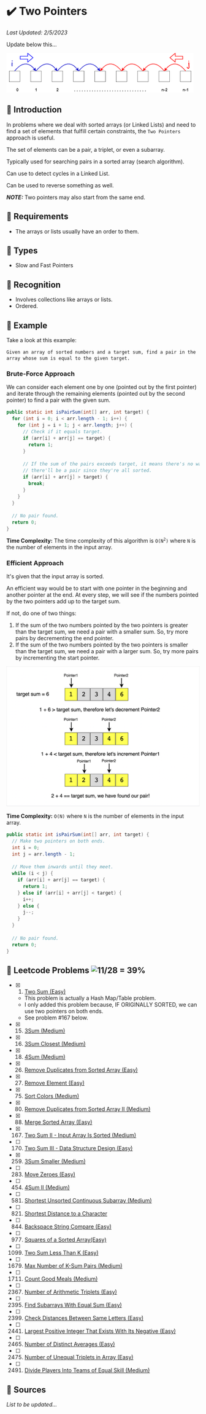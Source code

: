 # :heavy_check_mark: Two Pointers
*Last Updated: 2/5/2023*

Update below this...

![Image of a sliding window](../images/patterns/two-pointers/two-pointers.png)

## :round_pushpin: Introduction
In problems where we deal with sorted arrays (or Linked Lists) and need to find a set of elements that fulfill certain constraints, the `Two Pointers` approach is useful.

The set of elements can be a pair, a triplet, or even a subarray.

Typically used for searching pairs in a sorted array (search algorithm).

Can use to detect cycles in a Linked List.

Can be used to reverse something as well.

***NOTE:*** Two pointers may also start from the same end.

## :round_pushpin: Requirements
- The arrays or lists usually have an order to them.

## :round_pushpin: Types
- Slow and Fast Pointers

## :round_pushpin: Recognition
- Involves collections like arrays or lists.
- Ordered.

## :round_pushpin: Example
Take a look at this example:
```
Given an array of sorted numbers and a target sum, find a pair in the array whose sum is equal to the given target.
```

### Brute-Force Approach
We can consider each element one by one (pointed out by the first pointer) and iterate through the remaining elements (pointed out by the second pointer) to find a pair with the given sum.

```java
public static int isPairSum(int[] arr, int target) {
  for (int i = 0; i < arr.length - 1; i++) {
    for (int j = i + 1; j < arr.length; j++) {
      // Check if it equals target.
      if (arr[i] + arr[j] == target) {
        return 1;
      }

      // If the sum of the pairs exceeds target, it means there's no way
      // there'll be a pair since they're all sorted.
      if (arr[i] + arr[j] > target) {
        break;
      }
    }
  }

  // No pair found.
  return 0;
}
```
**Time Complexity:** The time complexity of this algorithm is <code>O(N<sup>2</sup>)</code> where `N` is the number of elements in the input array.

### Efficient Approach
It's given that the input array is sorted.

An efficient way would be to start with one pointer in the beginning and another pointer at the end. At every step, we will see if the numbers pointed by the two pointers add up to the target sum.

If not, do one of two things:
1. If the sum of the two numbers pointed by the two pointers is greater than the target sum, we need a pair with a smaller sum. So, try more pairs by decrementing the end pointer.
2. If the sum of the two numbers pointed by the two pointers is smaller than the target sum, we need a pair with a larger sum. So, try more pairs by incrementing the start pointer.

![Image of overlapping portion of the method](../images/patterns/two-pointers/two-pointers-example.png)

**Time Complexity:** `O(N)` where `N` is the number of elements in the input array.
```java
public static int isPairSum(int[] arr, int target) {
  // Make two pointers on both ends.
  int i = 0;
  int j = arr.length - 1;

  // Move them inwards until they meet.
  while (i < j) {
    if (arr[i] + arr[j] == target) {
      return 1;
    } else if (arr[i] + arr[j] < target) {
      i++;
    } else {
      j--;
    }
  }

  // No pair found.
  return 0;
}
```

## :round_pushpin: Leetcode Problems ![11/28 = 39%](https://progress-bar.dev/39)

- [x] 1. [Two Sum (Easy)](https://leetcode.com/problems/two-sum/)
  - This problem is actually a Hash Map/Table problem.
  - I only added this problem because, IF ORIGINALLY SORTED, we can use two pointers on both ends.
  - See problem #167 below.
- [x] 15. [3Sum (Medium)](https://leetcode.com/problems/3sum/)
- [x] 16. [3Sum Closest (Medium)](https://leetcode.com/problems/3sum-closest/)
- [x] 18. [4Sum (Medium)](https://leetcode.com/problems/4sum/)
- [x] 26. [Remove Duplicates from Sorted Array (Easy)](https://leetcode.com/problems/remove-duplicates-from-sorted-array/description/)
- [x] 27. [Remove Element (Easy)](https://leetcode.com/problems/remove-element/)
- [x] 75. [Sort Colors (Medium)](https://leetcode.com/problems/sort-colors/)
- [x] 80. [Remove Duplicates from Sorted Array II (Medium)](https://leetcode.com/problems/remove-duplicates-from-sorted-array-ii/)
- [x] 88. [Merge Sorted Array (Easy)](https://leetcode.com/problems/merge-sorted-array/)
- [x] 167. [Two Sum II - Input Array Is Sorted (Medium)](https://leetcode.com/problems/two-sum-ii-input-array-is-sorted/description/)
- [ ] 170. [Two Sum III - Data Structure Design (Easy)](https://leetcode.com/problems/two-sum-iii-data-structure-design/)
- [x] 259. [3Sum Smaller (Medium)](https://leetcode.com/problems/3sum-smaller/)
- [ ] 283. [Move Zeroes (Easy)](https://leetcode.com/problems/move-zeroes/)
- [ ] 454. [4Sum II (Medium)](https://leetcode.com/problems/4sum-ii/)
- [ ] 581. [Shortest Unsorted Continuous Subarray (Medium)](https://leetcode.com/problems/shortest-unsorted-continuous-subarray/)
- [ ] 821. [Shortest Distance to a Character](https://leetcode.com/problems/shortest-distance-to-a-character/)
- [ ] 844. [Backspace String Compare (Easy)](https://leetcode.com/problems/backspace-string-compare/)
- [ ] 977. [Squares of a Sorted Array(Easy)](https://leetcode.com/problems/squares-of-a-sorted-array/)
- [ ] 1099. [Two Sum Less Than K (Easy)](https://leetcode.com/problems/two-sum-less-than-k/)
- [ ] 1679. [Max Number of K-Sum Pairs (Medium)](https://leetcode.com/problems/max-number-of-k-sum-pairs/)
- [ ] 1711. [Count Good Meals (Medium)](https://leetcode.com/problems/count-good-meals/)
- [ ] 2367. [Number of Arithmetic Triplets (Easy)](https://leetcode.com/problems/number-of-arithmetic-triplets/)
- [ ] 2395. [Find Subarrays With Equal Sum (Easy)](https://leetcode.com/problems/find-subarrays-with-equal-sum/)
- [ ] 2399. [Check Distances Between Same Letters (Easy)](https://leetcode.com/problems/check-distances-between-same-letters/)
- [ ] 2441. [Largest Positive Integer That Exists With Its Negative (Easy)](https://leetcode.com/problems/largest-positive-integer-that-exists-with-its-negative/)
- [ ] 2465. [Number of Distinct Averages (Easy)](https://leetcode.com/problems/number-of-distinct-averages/)
- [ ] 2475. [Number of Unequal Triplets in Array (Easy)](https://leetcode.com/problems/number-of-unequal-triplets-in-array/)
- [ ] 2491. [Divide Players Into Teams of Equal Skill (Medium)](https://leetcode.com/problems/divide-players-into-teams-of-equal-skill/)

## :round_pushpin: Sources
*List to be updated...*
